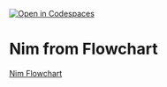 [![Open in Codespaces](https://classroom.github.com/assets/launch-codespace-2972f46106e565e64193e422d61a12cf1da4916b45550586e14ef0a7c637dd04.svg)](https://classroom.github.com/open-in-codespaces?assignment_repo_id=18674170)
# Nim from Flowchart
[Nim Flowchart](https://lucid.app/lucidchart/ac8eab7e-07ad-4c94-afc9-96d047b71391/edit?viewport_loc=-429%2C-338%2C2849%2C1586%2CaedSqPTk4Pgh&invitationId=inv_cd42bbc5-a579-47d3-b3e3-3f2be7ef7145)
